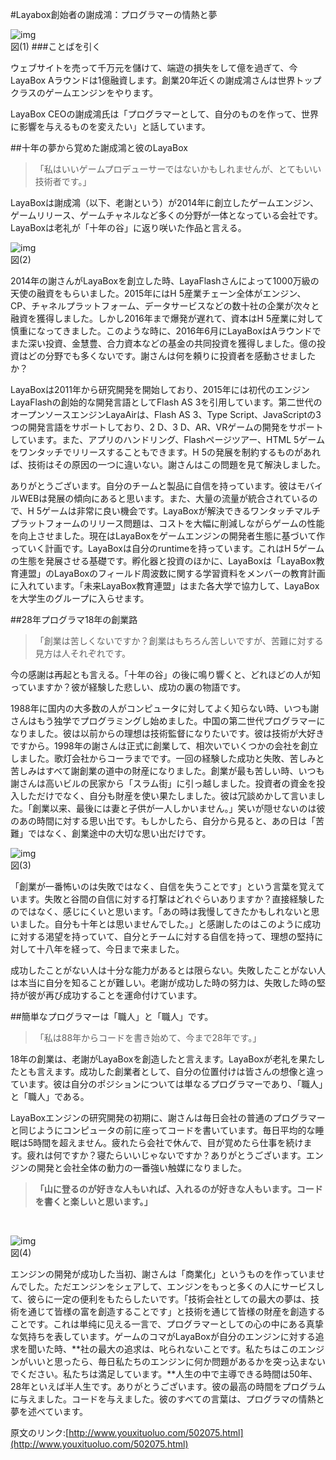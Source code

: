 #Layabox創始者の謝成鴻：プログラマーの情熱と夢

​![img](img/1.jpg)<br/>
図(1)
###ことばを引く

ウェブサイトを売って千万元を儲けて、端遊の損失をして億を過ぎて、今LayaBox Aラウンドは1億融資します。創業20年近くの謝成鴻さんは世界トップクラスのゲームエンジンをやります。

LayaBox CEOの謝成鴻氏は「プログラマーとして、自分のものを作って、世界に影響を与えるものを変えたい」と話しています。



##十年の夢から覚めた謝成鴻と彼のLayaBox

>「私はいいゲームプロデューサーではないかもしれませんが、とてもいい技術者です。」
>



LayaBoxは謝成鴻（以下、老謝という）が2014年に創立したゲームエンジン、ゲームリリース、ゲームチャネルなど多くの分野が一体となっている会社です。LayaBoxは老礼が「十年の谷」に返り咲いた作品と言える。

​![img](img/2.jpg)<br/>
図(2)

2014年の謝さんがLayaBoxを創立した時、LayaFlashさんによって1000万級の天使の融資をもらいました。2015年にはH 5産業チェーン全体がエンジン、CP、チャネルプラットフォーム、データサービスなどの数十社の企業が次々と融資を獲得しました。しかし2016年まで爆発が遅れて、資本はH 5産業に対して慎重になってきました。このような時に、2016年6月にLayaBoxはAラウンドでまた深い投資、金慧豊、合力資本などの基金の共同投資を獲得しました。億の投資はどの分野でも多くないです。謝さんは何を頼りに投資者を感動させましたか？



LayaBoxは2011年から研究開発を開始しており、2015年には初代のエンジンLayaFlashの創始的な開発言語としてFlash AS 3を引用しています。第二世代のオープンソースエンジンLayaAirは、Flash AS 3、Type Script、JavaScriptの3つの開発言語をサポートしており、2 D、3 D、AR、VRゲームの開発をサポートしています。また、アプリのハンドリング、Flashページツアー、HTML 5ゲームをワンタッチでリリースすることもできます。H 5の発展を制約するものがあれば、技術はその原因の一つに違いない。謝さんはこの問題を見て解決しました。



ありがとうございます。自分のチームと製品に自信を持っています。彼はモバイルWEBは発展の傾向にあると思います。また、大量の流量が統合されているので、H 5ゲームは非常に良い機会です。LayaBoxが解決できるワンタッチマルチプラットフォームのリリース問題は、コストを大幅に削減しながらゲームの性能を向上させました。現在はLayaBoxをゲームエンジンの開発者生態に基づいて作っていく計画です。LayaBoxは自分のruntimeを持っています。これはH 5ゲームの生態を発展させる基礎です。孵化器と投資のほかに、LayaBoxは「LayaBox教育連盟」のLayaBoxのフィールド周波数に関する学習資料をメンバーの教育計画に入れています。「未来LayaBox教育連盟」はまた各大学で協力して、LayaBoxを大学生のグループに入らせます。





##28年プログラマ18年の創業路

>「創業は苦しくないですか？創業はもちろん苦しいですが、苦難に対する見方は人それぞれです。
>



今の感謝は再起とも言える。「十年の谷」の後に鳴り響くと、どれほどの人が知っていますか？彼が経験した悲しい、成功の裏の物語です。

1988年に国内の大多数の人がコンピュータに対してよく知らない時、いつも謝さんはもう独学でプログラミングし始めました。中国の第二世代プログラマーになりました。彼は以前からの理想は技術監督になりたいです。彼は技術が大好きですから。1998年の謝さんは正式に創業して、相次いでいくつかの会社を創立しました。歌灯会社からコーラまでです。一回の経験した成功と失敗、苦しみと苦しみはすべて謝創業の道中の財産になりました。創業が最も苦しい時、いつも謝さんは高いビルの民家から「スラム街」に引っ越しました。投資者の資金を投入しただけでなく、自分も財産を使い果たしました。彼は冗談めかして言いました。「創業以来、最後には妻と子供が一人しかいません。」笑いが隠せないのは彼のあの時間に対する思い出です。もしかしたら、自分から見ると、あの日は「苦難」ではなく、創業途中の大切な思い出だけです。

​![img](img/3.jpg)<br/>
図(3)



「創業が一番怖いのは失敗ではなく、自信を失うことです」という言葉を覚えています。失敗と谷間の自信に対する打撃はどれぐらいありますか？直接経験したのではなく、感じにくいと思います。「あの時は我慢してきたかもしれないと思いました。自分も十年とは思いませんでした。」と感謝したのはこのように成功に対する渇望を持っていて、自分とチームに対する自信を持って、理想の堅持に対して十八年を経って、今日まで来ました。

成功したことがない人は十分な能力があるとは限らない。失敗したことがない人は本当に自分を知ることが難しい。老謝が成功した時の努力は、失敗した時の堅持が彼が再び成功することを運命付けています。



##簡単なプログラマーは「職人」と「職人」です。

>「私は88年からコードを書き始めて、今まで28年です。」
>



18年の創業は、老謝がLayaBoxを創造したと言えます。LayaBoxが老礼を果たしたとも言えます。成功した創業者として、自分の位置付けは皆さんの想像と違っています。彼は自分のポジションについては単なるプログラマーであり、「職人」と「職人」である。

LayaBoxエンジンの研究開発の初期に、謝さんは毎日会社の普通のプログラマーと同じようにコンピュータの前に座ってコードを書いています。毎日平均的な睡眠は5時間を超えません。疲れたら会社で休んで、目が覚めたら仕事を続けます。疲れは何ですか？寝たらいいじゃないですか？ありがとうございます。エンジンの開発と会社全体の動力の一番強い触媒になりました。

>**「山に登るのが好きな人もいれば、入れるのが好きな人もいます。コードを書くと楽しいと思います。」**
>

​

![img](img/4.jpg)<br/>
図(4)



エンジンの開発が成功した当初、謝さんは「商業化」というものを作っていませんでした。ただエンジンをシェアして、エンジンをもっと多くの人にサービスして、彼らに一定の便利をもたらしたいです。「技術会社としての最大の夢は、技術を通じて皆様の富を創造することです」と技術を通じて皆様の財産を創造することです。これは単纯に见える一言で、プログラマーとしての心の中にある真挚な気持ちを表しています。ゲームのコマがLayaBoxが自分のエンジンに対する追求を聞いた時、**社の最大の追求は、叱られないことです。私たちはこのエンジンがいいと思ったら、毎日私たちのエンジンに何か問題があるかを突っ込まないでください。私たちは満足しています。**人生の中で主導できる時間は50年、28年といえば半人生です。ありがとうございます。彼の最高の時間をプログラムに与えました。コードを与えました。彼のすべての言葉は、プログラマの情熱と夢を述べています。



原文のリンク:[http://www.youxituoluo.com/502075.html](http://www.youxituoluo.com/502075.html)